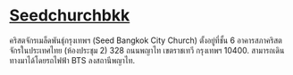 # [Seedchurchbkk](https://www.seedchurchbkk.org/)

คริสตจักรเมล็ดพันธุ์กรุงเทพฯ (Seed Bangkok City Church) ตั้งอยู่ที่ชั้น 6 อาคารสภาคริสตจักรในประเทศไทย (ห้องประชุม 2) 328 ถนนพญาไท เขตราชเทวี กรุงเทพฯ 10400. สามารถเดินทางมาได้โดยรถไฟฟ้า BTS ลงสถานีพญาไท. 


